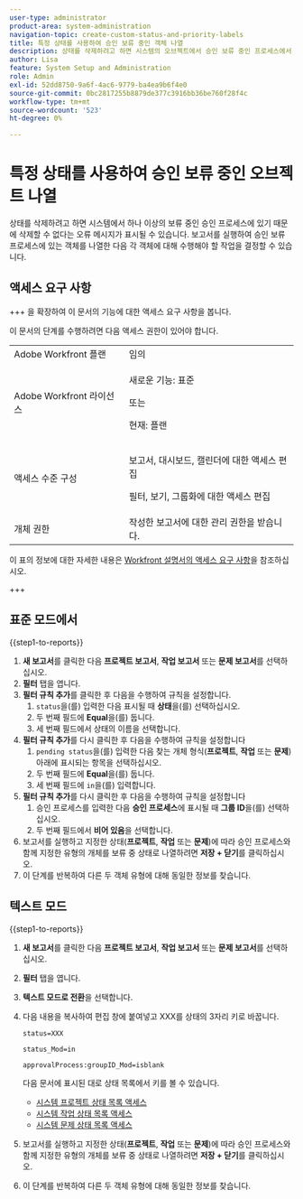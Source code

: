 ```yaml
---
user-type: administrator
product-area: system-administration
navigation-topic: create-custom-status-and-priority-labels
title: 특정 상태를 사용하여 승인 보류 중인 객체 나열
description: 상태를 삭제하려고 하면 시스템의 오브젝트에서 승인 보류 중인 프로세스에서 사용되고 있으므로 삭제할 수 없다는 오류 메시지가 표시될 수 있습니다. 이러한 객체를 찾아 검토하여 수행할 작업을 결정하려는 경우 해당 객체를 나열하는 보고서를 실행할 수 있습니다.
author: Lisa
feature: System Setup and Administration
role: Admin
exl-id: 52dd8750-9a6f-4ac6-9779-ba4ea9b6f4e0
source-git-commit: 0bc2817255b8879de377c3916bb36be760f28f4c
workflow-type: tm+mt
source-wordcount: '523'
ht-degree: 0%

---
```


# 특정 상태를 사용하여 승인 보류 중인 오브젝트 나열

상태를 삭제하려고 하면 시스템에서 하나 이상의 보류 중인 승인 프로세스에 있기 때문에 삭제할 수 없다는 오류 메시지가 표시될 수 있습니다. 보고서를 실행하여 승인 보류 프로세스에 있는 객체를 나열한 다음 각 객체에 대해 수행해야 할 작업을 결정할 수 있습니다.

## 액세스 요구 사항

+++ 을 확장하여 이 문서의 기능에 대한 액세스 요구 사항을 봅니다.

이 문서의 단계를 수행하려면 다음 액세스 권한이 있어야 합니다.

<table style="table-layout:auto"> 
 <col> 
 <col> 
 <tbody> 
  <tr> 
   <td role="rowheader">Adobe Workfront 플랜</td> 
   <td>임의</td> 
  </tr> 
  <tr> 
   <td role="rowheader">Adobe Workfront 라이선스</td> 
   <td>
     <p>새로운 기능: 표준</p>
     <p>또는</p>
     <p>현재: 플랜</p>
   </td> 
  </tr> 
  <tr> 
   <td role="rowheader">액세스 수준 구성</td> 
   <td><p>보고서, 대시보드, 캘린더에 대한 액세스 편집</p><p>필터, 보기, 그룹화에 대한 액세스 편집</p></td>
  </tr>
  <tr> 
   <td role="rowheader">개체 권한</td> 
   <td>작성한 보고서에 대한 관리 권한을 받습니다.</td>
  </tr>
 </tbody> 
</table>

이 표의 정보에 대한 자세한 내용은 [Workfront 설명서의 액세스 요구 사항](/help/quicksilver/administration-and-setup/add-users/access-levels-and-object-permissions/access-level-requirements-in-documentation.md)을 참조하십시오.

+++

## 표준 모드에서

{{step1-to-reports}}

1. **새 보고서**&#x200B;를 클릭한 다음 **프로젝트 보고서**, **작업 보고서** 또는 **문제 보고서**&#x200B;를 선택하십시오.
1. **필터** 탭을 엽니다.
1. **필터 규칙 추가**&#x200B;를 클릭한 후 다음을 수행하여 규칙을 설정합니다.
   1. `status`을(를) 입력한 다음 표시될 때 **상태**&#x200B;을(를) 선택하십시오.
   1. 두 번째 필드에 **Equal**&#x200B;을(를) 둡니다.
   1. 세 번째 필드에서 상태의 이름을 선택합니다.
1. **필터 규칙 추가**&#x200B;를 다시 클릭한 후 다음을 수행하여 규칙을 설정합니다
   1. `pending status`을(를) 입력한 다음 찾는 개체 형식(**프로젝트**, **작업** 또는 **문제**) 아래에 표시되는 항목을 선택하십시오.
   1. 두 번째 필드에 **Equal**&#x200B;을(를) 둡니다.
   1. 세 번째 필드에 `in`을(를) 입력합니다.
1. **필터 규칙 추가**&#x200B;를 다시 클릭한 후 다음을 수행하여 규칙을 설정합니다
   1. 승인 프로세스를 입력한 다음 **승인 프로세스**&#x200B;에 표시될 때 **그룹 ID**&#x200B;을(를) 선택하십시오.
   1. 두 번째 필드에서 **비어 있음**&#x200B;을 선택합니다.
1. 보고서를 실행하고 지정한 상태(**프로젝트**, **작업** 또는 **문제**)에 따라 승인 프로세스와 함께 지정한 유형의 개체를 보류 중 상태로 나열하려면 **저장 + 닫기**&#x200B;를 클릭하십시오.
1. 이 단계를 반복하여 다른 두 객체 유형에 대해 동일한 정보를 찾습니다.


## 텍스트 모드

{{step1-to-reports}}

1. **새 보고서**&#x200B;를 클릭한 다음 **프로젝트 보고서**, **작업 보고서** 또는 **문제 보고서**&#x200B;를 선택하십시오.
1. **필터** 탭을 엽니다.
1. **텍스트 모드로 전환**&#x200B;을 선택합니다.
1. 다음 내용을 복사하여 편집 창에 붙여넣고 XXX를 상태의 3자리 키로 바꿉니다.

   `status=XXX`

   `status_Mod=in`

   `approvalProcess:groupID_Mod=isblank`

   다음 문서에 표시된 대로 상태 목록에서 키를 볼 수 있습니다.
   * [시스템 프로젝트 상태 목록 액세스](project-statuses.md)
   * [시스템 작업 상태 목록 액세스](task-statuses.md)
   * [시스템 문제 상태 목록 액세스](issue-statuses.md)

1. 보고서를 실행하고 지정한 상태(**프로젝트**, **작업** 또는 **문제**)에 따라 승인 프로세스와 함께 지정한 유형의 개체를 보류 중 상태로 나열하려면 **저장 + 닫기**&#x200B;를 클릭하십시오.
1. 이 단계를 반복하여 다른 두 객체 유형에 대해 동일한 정보를 찾습니다.
